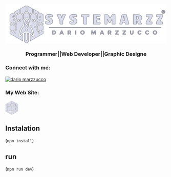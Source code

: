 <img align="center" src="public/img/logo1.webp">
<h3 align="center">Programmer||Web Developer||Graphic Designe</h3>

<h3 align="left">Connect with me:</h3>
<p align="left">
<a href="https://linkedin.com/in/dario marzzucco" target="blank"><img align="center" src="https://raw.githubusercontent.com/rahuldkjain/github-profile-readme-generator/master/src/images/icons/Social/linked-in-alt.svg" alt="dario marzzucco" height="30" width="40" /></a>
</p>

<h3 align= "left">My Web Site:</h3>
<p align="left">
<a href="https://systemarzz.netlify.app/" target="blank"><img align="center" src="public/img/Nav.webp" heigth="40" width="40"/></a>
</p>

## Instalation
(`npm install`)
## run
(`npm run dev`)
